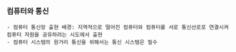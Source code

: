 ### 컴퓨터와 통신

    - 컴퓨터 통신망 출현 배경: 지역적으로 떨어진 컴퓨터와 컴퓨터를 서로 통신선로로 연결시켜 컴퓨터 자원을 공유하려는 시도에서 출현
    - 컴퓨터 시스템의 원거리 통신을 위해서는 통신 시스템은 필수
